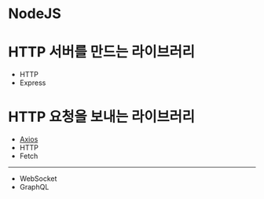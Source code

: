 # NodeJS


# HTTP 서버를 만드는 라이브러리
- HTTP
- Express

# HTTP 요청을 보내는 라이브러리
- [Axios](Axios/README.md)
- HTTP
- Fetch




---
- WebSocket
- GraphQL
